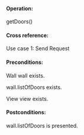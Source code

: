#### Operation: 

getDoors() 

#### Cross reference: 

Use case 1: Send Request 

#### Preconditions: 

Wall wall exists.

wall.listOfDoors exists.

View view exists. 

#### Postconditions: 

wall.listOfDoors is presented. 
